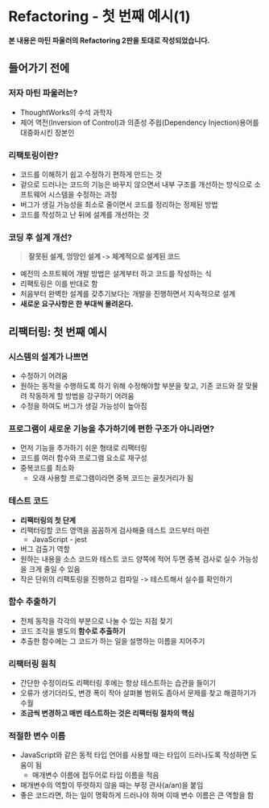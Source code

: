 # Refactoring - 첫 번째 예시(1)

**본 내용은 마틴 파울러의 Refactoring 2판을 토대로 작성되었습니다.**



## 들어가기 전에

### 저자 마틴 파울러는?

* ThoughtWorks의 수석 과학자
* 제어 역전(Inversion of Control)과 의존성 주읩(Dependency Injection)용어를 대중화시킨 장본인



### 리팩토링이란?

* 코드를 이해하기 쉽고 수정하기 편하게 만드는 것
* 겉으로 드러나는 코드의 기능은 바꾸지 않으면서 내부 구조를 개선하는 방식으로 소프트웨어 시스템을 수정하는 과정
* 버그가 생길 가능성을 최소로 줄이면서 코드를 정리하는 정제된 방법
* 코드를 작성하고 난 뒤에 설계를 개선하는 것



### 코딩 후 설계 개선?

> **잘못된 설계, 엉망인 설계 -> 체계적으로 설계된 코드**

* 예전의 소프트웨어 개발 방법은 설계부터 하고 코드를 작성하는 식
* 리팩토링은 이를 반대로 함
* 처음부터 완벽한 설계를 갖추기보다는 개발을 진행하면서 지속적으로 설계
* **새로운 요구사항은 한 부대씩 몰려온다.**



## 리팩터링: 첫 번째 예시

### 시스템의 설계가 나쁘면

* 수정하기 어려움
* 원하는 동작을 수행하도록 하기 위해 수정해야할 부분을 찾고, 기존 코드와 잘 맞물려 작동하게 할 방법을 강구하기 어려움
* 수정을 하여도 버그가 생길 가능성이 높아짐



### 프로그램이 새로운 기능을 추가하기에 편한 구조가 아니라면?

* 먼저 기능을 추가하기 쉬운 형태로 리팩터링
* 코드를 여러 함수와 프로그램 요소로 재구성
* 중복코드를 최소화
  * 오래 사용할 프로그램이라면 중복 코드는 골칫거리가 됨



### 테스트 코드

* **리팩터링의 첫 단계**
* 리팩터링할 코드 영역을 꼼꼼하게 검사해줄 테스트 코드부터 마련
  * JavaScript - jest
* 버그 검출기 역할
* 원하는 내용을 소스 코드와 테스트 코드 양쪽에 적어 두면 중복 검사로 실수 가능성을 크게 줄일 수 있음
* 작은 단위의 리팩토링을 진행하고 컴파일 -> 테스트해서 실수를 확인하기



### 함수 추출하기

* 전체 동작을 각각의 부분으로 나눌 수 있는 지점 찾기
* 코드 조각을 별도의 **함수로 추출하기**
* 추출한 함수에는 그 코드가 하는 일을 설명하는 이름을 지어주기



### 리팩터링 원칙

* 간단한 수정이라도 리팩터링 후에는 항상 테스트하는 습관을 들이기
* 오류가 생기더라도, 변경 폭이 작아 살펴볼 범위도 좁아서 문제를 찾고 해결하기가 수월
* **조금씩 변경하고 매번 테스트하는 것은 리팩터링 절차의 핵심**



### 적절한 변수 이름

* JavaScript와 같은 동적 타입 언어를 사용할 때는 타입이 드러나도록 작성하면 도움이 됨
  * 매개변수 이름에 접두어로 타입 이름을 적음
* 매개변수의 역할이 뚜렷하지 않을 때는 부정 관사(a/an)을 붙임
* 좋은 코드라면, 하는 일이 명확하게 드러나야 하며 이때 변수 이름은 큰 역할을 함